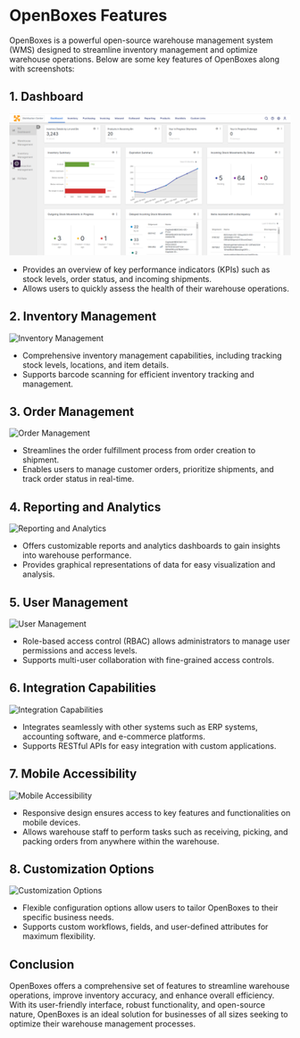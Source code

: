 # OpenBoxes Features

OpenBoxes is a powerful open-source warehouse management system (WMS) designed to streamline inventory management and optimize warehouse operations. Below are some key features of OpenBoxes along with screenshots:

## 1. Dashboard

![Dashboard](../img/dashboard.png)

- Provides an overview of key performance indicators (KPIs) such as stock levels, order status, and incoming shipments.
- Allows users to quickly assess the health of their warehouse operations.

## 2. Inventory Management

![Inventory Management](inventory_management.png)

- Comprehensive inventory management capabilities, including tracking stock levels, locations, and item details.
- Supports barcode scanning for efficient inventory tracking and management.

## 3. Order Management

![Order Management](order_management.png)

- Streamlines the order fulfillment process from order creation to shipment.
- Enables users to manage customer orders, prioritize shipments, and track order status in real-time.

## 4. Reporting and Analytics

![Reporting and Analytics](reporting_analytics.png)

- Offers customizable reports and analytics dashboards to gain insights into warehouse performance.
- Provides graphical representations of data for easy visualization and analysis.

## 5. User Management

![User Management](user_management.png)

- Role-based access control (RBAC) allows administrators to manage user permissions and access levels.
- Supports multi-user collaboration with fine-grained access controls.

## 6. Integration Capabilities

![Integration Capabilities](integration_capabilities.png)

- Integrates seamlessly with other systems such as ERP systems, accounting software, and e-commerce platforms.
- Supports RESTful APIs for easy integration with custom applications.

## 7. Mobile Accessibility

![Mobile Accessibility](mobile_accessibility.png)

- Responsive design ensures access to key features and functionalities on mobile devices.
- Allows warehouse staff to perform tasks such as receiving, picking, and packing orders from anywhere within the warehouse.

## 8. Customization Options

![Customization Options](customization_options.png)

- Flexible configuration options allow users to tailor OpenBoxes to their specific business needs.
- Supports custom workflows, fields, and user-defined attributes for maximum flexibility.

## Conclusion

OpenBoxes offers a comprehensive set of features to streamline warehouse operations, improve inventory accuracy, and enhance overall efficiency. With its user-friendly interface, robust functionality, and open-source nature, OpenBoxes is an ideal solution for businesses of all sizes seeking to optimize their warehouse management processes.
